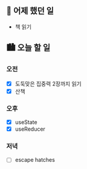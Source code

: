 ## 🌃 어제 했던 일

- 책 읽기

## 🏙️ 오늘 할 일

### 오전

- [x] 도둑맞은 집중력 2장까지 읽기
- [x] 산책

### 오후

- [x] useState
- [x] useReducer

### 저녁

- [ ] escape hatches